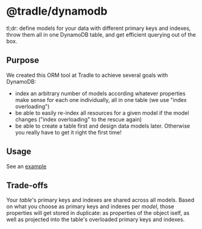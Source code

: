 
# @tradle/dynamodb

tl;dr: define models for your data with different primary keys and indexes, throw them all in one DynamoDB table, and get efficient querying out of the box.

## Purpose

We created this ORM tool at Tradle to achieve several goals with DynamoDB:

- index an arbitrary number of models according whatever properties make sense for each one individually, all in one table (we use "index overloading")
- be able to easily re-index all resources for a given model if the model changes ("index overloading" to the rescue again)
- be able to create a table first and design data models later. Otherwise you really have to get it right the first time!

## Usage

See an [example](./src/example.ts)

## Trade-offs

Your *table*'s primary keys and indexes are shared across all models. Based on what you choose as primary keys and indexes per *model*, those properties will get stored in duplicate: as properties of the object iself, as well as projected into the table's overloaded primary keys and indexes.
